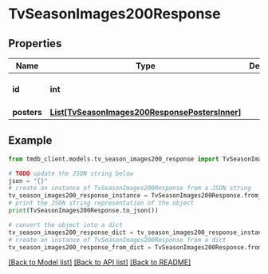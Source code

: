 # TvSeasonImages200Response


## Properties

Name | Type | Description | Notes
------------ | ------------- | ------------- | -------------
**id** | **int** |  | [optional] [default to 0]
**posters** | [**List[TvSeasonImages200ResponsePostersInner]**](TvSeasonImages200ResponsePostersInner.md) |  | [optional] 

## Example

```python
from tmdb_client.models.tv_season_images200_response import TvSeasonImages200Response

# TODO update the JSON string below
json = "{}"
# create an instance of TvSeasonImages200Response from a JSON string
tv_season_images200_response_instance = TvSeasonImages200Response.from_json(json)
# print the JSON string representation of the object
print(TvSeasonImages200Response.to_json())

# convert the object into a dict
tv_season_images200_response_dict = tv_season_images200_response_instance.to_dict()
# create an instance of TvSeasonImages200Response from a dict
tv_season_images200_response_from_dict = TvSeasonImages200Response.from_dict(tv_season_images200_response_dict)
```
[[Back to Model list]](../README.md#documentation-for-models) [[Back to API list]](../README.md#documentation-for-api-endpoints) [[Back to README]](../README.md)


